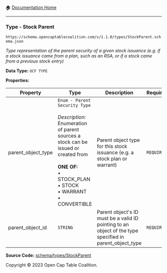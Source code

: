 :house: [Documentation Home](../../../README.md)

---

### Type - Stock Parent

`https://schema.opencaptablecoalition.com/v/1.1.0/types/StockParent.schema.json`

_Type representation of the parent security of a given stock issuance (e.g. if a stock issuance came from a plan, such as an RSA, or if a stock came from a previous stock entry)_

**Data Type:** `OCF TYPE`

**Properties:**

| Property           | Type                                                                                                                                                                                                                                | Description                                                                                             | Required   |
| ------------------ | ----------------------------------------------------------------------------------------------------------------------------------------------------------------------------------------------------------------------------------- | ------------------------------------------------------------------------------------------------------- | ---------- |
| parent_object_type | `Enum - Parent Security Type`</br></br>_Description:_ Enumeration of parent sources a stock can be issued or created from</br></br>**ONE OF:** </br>&bull; STOCK_PLAN </br>&bull; STOCK </br>&bull; WARRANT </br>&bull; CONVERTIBLE | Parent object type for this stock issuance (e.g. a stock plan or warrant)                               | `REQUIRED` |
| parent_object_id   | `STRING`                                                                                                                                                                                                                            | Parent object's ID must be a valid ID pointing to an object of the type specified in parent_object_type | `REQUIRED` |

**Source Code:** [schema/types/StockParent](../../../../schema/types/StockParent.schema.json)

Copyright © 2023 Open Cap Table Coalition.

